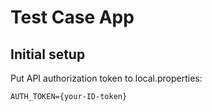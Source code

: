 # Test Case App

## Initial setup
Put API authorization token to local.properties:
```
AUTH_TOKEN={your-ID-token}
```
